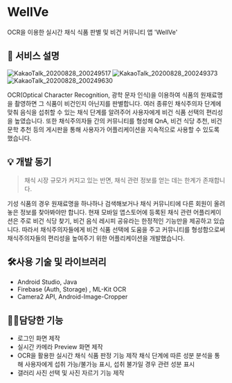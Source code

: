 # WellVe
OCR을 이용한 실시간 채식 식품 판별 및 비건 커뮤니티 앱 'WellVe'

## 📖 서비스 설명
![KakaoTalk_20200828_200249517](https://user-images.githubusercontent.com/56395764/229865067-16ccea1b-1171-4626-8423-a11a1e78088a.png)
![KakaoTalk_20200828_200249373](https://user-images.githubusercontent.com/56395764/229865109-8a56caf9-b858-488d-bcff-1e79bdd86ba3.png)
![KakaoTalk_20200828_200249630](https://user-images.githubusercontent.com/56395764/229865133-dc1c56a9-25cd-40e7-bd17-dd54ebc6e785.png)

OCR(Optical Character Recognition, 광학 문자 인식)을 이용하여 식품의 원재료명을 촬영하면 그 식품이 비건인지 아닌지를 판별합니다. 여러 종류인 채식주의자 단계에 맞춰 음식을 섭취할 수 있는 채식 단계를 알려주어 사용자에게 비건 식품 선택의 편리성을 높였습니다. 또한 채식주의자들 간의 커뮤니티를 형성해 QnA, 비건 식당 추천, 비건 문학 추천 등의 게시판을 통해 사용자가 어플리케이션을 지속적으로 사용할 수 있도록 했습니다.

## 💡 개발 동기
> 채식 시장 규모가 커지고 있는 반면, 채식 관련 정보를 얻는 데는 한계가 존재합니다. 

기성 식품의 경우 원재료명을 하나하나 검색해보거나 채식 커뮤니티에 다른 회원이 올려놓은 정보를 찾아봐야만 합니다. 현재 모바일 앱스토어에 등록된 채식 관련 어플리케이션은 주로 비건 식당 찾기, 비건 음식 레시피 공유라는 한정적인 기능만을 제공하고 있습니다. 따라서 채식주의자들에게 비건 식품 선택에 도움을 주고 커뮤니티를 형성함으로써 채식주의자들의 편리성을 높여주기 위한 어플리케이션을 개발했습니다.

## 🛠사용 기술 및 라이브러리
- Android Studio, Java
- Firebase (Auth, Storage) , ML-Kit OCR
- Camera2 API, Android-Image-Cropper

## 🙋‍♀️담당한 기능
- 로그인 화면 제작
- 실시간 카메라 Preview 화면 제작
- OCR을 활용한 실시간 채식 식품 판정 기능 제작
    채식 단계에 따른 성분 분석을 통해 사용자에게 섭취 가능/불가능 표시, 섭취 불가일 경우 관련 성분 표시
- 갤러리 사진 선택 및 사진 자르기 기능 제작

